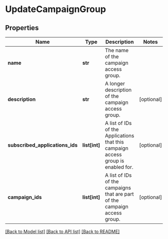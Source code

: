 # UpdateCampaignGroup


## Properties
Name | Type | Description | Notes
------------ | ------------- | ------------- | -------------
**name** | **str** | The name of the campaign access group. | 
**description** | **str** | A longer description of the campaign access group. | [optional] 
**subscribed_applications_ids** | **list[int]** | A list of IDs of the Applications that this campaign access group is enabled for. | [optional] 
**campaign_ids** | **list[int]** | A list of IDs of the campaigns that are part of the campaign access group. | [optional] 

[[Back to Model list]](../README.md#documentation-for-models) [[Back to API list]](../README.md#documentation-for-api-endpoints) [[Back to README]](../README.md)


